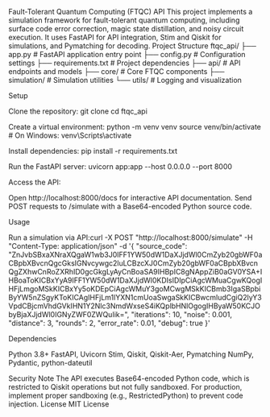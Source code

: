 Fault-Tolerant Quantum Computing (FTQC) API
This project implements a simulation framework for fault-tolerant quantum computing, including surface code error correction, magic state distillation, and noisy circuit execution. It uses FastAPI for API integration, Stim and Qiskit for simulations, and Pymatching for decoding.
Project Structure
ftqc_api/
├── app.py                 # FastAPI application entry point
├── config.py              # Configuration settings
├── requirements.txt       # Project dependencies
├── api/                   # API endpoints and models
├── core/                  # Core FTQC components
├── simulation/            # Simulation utilities
└── utils/                 # Logging and visualization

Setup

Clone the repository:
git clone <repository-url>
cd ftqc_api


Create a virtual environment:
python -m venv venv
source venv/bin/activate  # On Windows: venv\Scripts\activate


Install dependencies:
pip install -r requirements.txt


Run the FastAPI server:
uvicorn app:app --host 0.0.0.0 --port 8000


Access the API:

Open http://localhost:8000/docs for interactive API documentation.
Send POST requests to /simulate with a Base64-encoded Python source code.



Usage

Run a simulation via API:curl -X POST "http://localhost:8000/simulate" -H "Content-Type: application/json" -d '{
  "source_code": "ZnJvbSBxaXNraXQgaW1wb3J0IFF1YW50dW1DaXJjdWl0CmZyb20gbWF0aCBpbXBvcnQgcGksIGNvcywgc2luLCBzcXJ0CmZyb20gbWF0aCBpbXBvcnQgZXhwCnRoZXRhID0gcGkgLyAyCnBoaSA9IHBpIC8gNAppZiB0aGV0YSA+IHBoaToKICBxYyA9IFF1YW50dW1DaXJjdWl0KDIsIDIpCiAgcWMuaCgwKQogIHFjLmgoMSkKICBxYy5oKDEpCiAgcWMuY3goMCwgMSkKICBmb3IgaSBpbiByYW5nZSgyKToKICAgIHFjLm1lYXN1cmUoaSwgaSkKICBwcmludCgiQ2lyY3VpdCBjcmVhdGVkIHN1Y2Nlc3NmdWxseS4iKQplbHNlOgogIHByaW50KCJObyBjaXJjdWl0IGNyZWF0ZWQuIik=",
  "iterations": 10,
  "noise": 0.001,
  "distance": 3,
  "rounds": 2,
  "error_rate": 0.01,
  "debug": true
}'



Dependencies

Python 3.8+
FastAPI, Uvicorn
Stim, Qiskit, Qiskit-Aer, Pymatching
NumPy, Pydantic, python-dateutil

Security Note
The API executes Base64-encoded Python code, which is restricted to Qiskit operations but not fully sandboxed. For production, implement proper sandboxing (e.g., RestrictedPython) to prevent code injection.
License
MIT License
